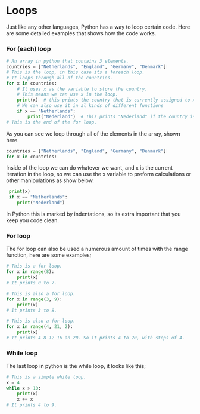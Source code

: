 # Loops

Just like any other languages, Python has a way to loop certain code. Here are some detailed examples that shows how the code works.

### For (each) loop

```python
# An array in python that contains 3 elements.
countries = ["Netherlands", "England", "Germany", "Denmark"]
# This is the loop, in this case its a foreach loop.
# It loops through all of the countries.
for x in countries:
    # It uses x as the variable to store the country.
    # This means we can use x in the loop.
    print(x)  # this prints the country that is currently assigned to x.
    # We can also use it in al kinds of different functions
    if x == "Netherlands":
        print("Nederland")  # This prints "Nederland" if the country is the netherlands.
# This is the end of the for loop.
```

As you can see we loop through all of the elements in the array, shown here.

```python
countries = ["Netherlands", "England", "Germany", "Denmark"]
for x in countries:
```

Inside of the loop we can do whatever we want, and x is the current iteration in the loop, so we can use the x variable to preform calculations or other manipulations as show below.

```python
 print(x)
 if x == "Netherlands":
 	print("Nederland")
```

In Python this is marked by indentations, so its extra important that you keep you code clean.

### For loop

The for loop can also be used a numerous amount of times with the range function, here are some examples;

```python
# This is a for loop.
for x in range(8):
    print(x)
# It prints 0 to 7.

# This is also a for loop.
for x in range(3, 9):
    print(x)
# It prints 3 to 8.

# This is also a for loop.
for x in range(4, 21, 2):
    print(x)
# It prints 4 8 12 16 an 20. So it prints 4 to 20, with steps of 4.
```

### While loop

The last loop in python is the while loop, it looks like this;

```python
# This is a simple while loop.
x = 4
while x > 10:
    print(x)
    x += x
# It prints 4 to 9.
```

